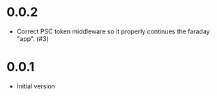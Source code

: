 0.0.2
=====

- Correct PSC token middleware so it properly continues the
  faraday "app". (#3)

0.0.1
=====

- Initial version
